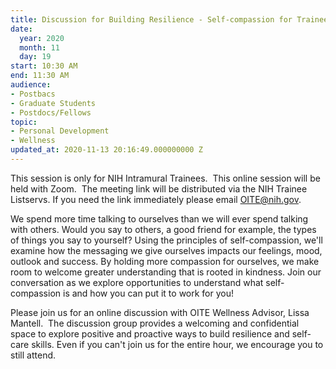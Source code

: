 ```yaml
---
title: Discussion for Building Resilience - Self-compassion for Trainees
date:
  year: 2020
  month: 11
  day: 19
start: 10:30 AM
end: 11:30 AM
audience:
- Postbacs
- Graduate Students
- Postdocs/Fellows
topic:
- Personal Development
- Wellness
updated_at: 2020-11-13 20:16:49.000000000 Z
---
```

This session is only for NIH Intramural Trainees.  This online session
will be held with Zoom.  The meeting link will be distributed via the
NIH Trainee Listservs. If you need the link immediately please email
OITE@nih.gov.

We spend more time talking to ourselves than we will ever spend talking
with others. Would you say to others, a good friend for example, the
types of things you say to yourself? Using the principles of
self-compassion, we'll examine how the messaging we give ourselves
impacts our feelings, mood, outlook and success. By holding more
compassion for ourselves, we make room to welcome greater understanding
that is rooted in kindness. Join our conversation as we explore
opportunities to understand what self-compassion is and how you can put
it to work for you! 

Please join us for an online discussion with OITE Wellness
Advisor, Lissa Mantell.  The discussion group provides a welcoming and
confidential space to explore positive and proactive ways to build
resilience and self-care skills. Even if you can\'t join us for the
entire hour, we encourage you to still attend.  

 

 

 
